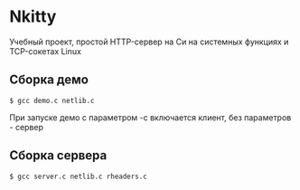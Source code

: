 # Nkitty
Учебный проект, простой HTTP-сервер на Си на системных функциях и TCP-сокетах Linux
## Сборка демо
    $ gcc demo.c netlib.c
При запуске демо с параметром -c включается клиент, без параметров - сервер
## Сборка сервера
    $ gcc server.c netlib.c rheaders.c

